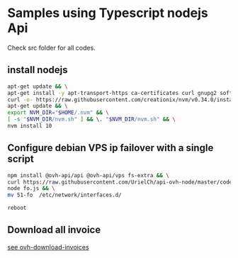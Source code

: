 # Samples using Typescript nodejs Api

Check src folder for all codes.

## install nodejs

```bash
apt-get update && \
apt-get install -y apt-transport-https ca-certificates curl gnupg2 software-properties-common && \
curl -o- https://raw.githubusercontent.com/creationix/nvm/v0.34.0/install.sh | bash && \
apt-get update && \
export NVM_DIR="$HOME/.nvm" && \
[ -s "$NVM_DIR/nvm.sh" ] && \. "$NVM_DIR/nvm.sh" && \
nvm install 10
```

## Configure debian VPS ip failover with a single script

```bash
npm install @ovh-api/api @ovh-api/vps fs-extra && \
curl https://raw.githubusercontent.com/UrielCh/api-ovh-node/master/code/sample/dist/vps-debian-failover.js > fo.js && \
node fo.js && \
mv 51-fo  /etc/network/interfaces.d/

reboot
```

## Download all invoice

[see ovh-download-invoices](https://github.com/UrielCh/api-ovh-node/blob/master/samples/ovh-download-invoices/ovh-download-invoices)
